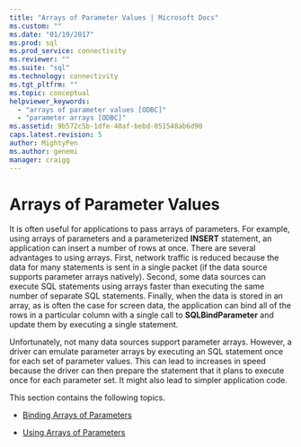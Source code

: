 ```yaml
---
title: "Arrays of Parameter Values | Microsoft Docs"
ms.custom: ""
ms.date: "01/19/2017"
ms.prod: sql
ms.prod_service: connectivity
ms.reviewer: ""
ms.suite: "sql"
ms.technology: connectivity
ms.tgt_pltfrm: ""
ms.topic: conceptual
helpviewer_keywords: 
  - "arrays of parameter values [ODBC]"
  - "parameter arrays [ODBC]"
ms.assetid: 9b572c5b-1dfe-40af-bebd-051548ab6d90
caps.latest.revision: 5
author: MightyPen
ms.author: genemi
manager: craigg
---
```

# Arrays of Parameter Values
It is often useful for applications to pass arrays of parameters. For example, using arrays of parameters and a parameterized **INSERT** statement, an application can insert a number of rows at once. There are several advantages to using arrays. First, network traffic is reduced because the data for many statements is sent in a single packet (if the data source supports parameter arrays natively). Second, some data sources can execute SQL statements using arrays faster than executing the same number of separate SQL statements. Finally, when the data is stored in an array, as is often the case for screen data, the application can bind all of the rows in a particular column with a single call to **SQLBindParameter** and update them by executing a single statement.  
  
 Unfortunately, not many data sources support parameter arrays. However, a driver can emulate parameter arrays by executing an SQL statement once for each set of parameter values. This can lead to increases in speed because the driver can then prepare the statement that it plans to execute once for each parameter set. It might also lead to simpler application code.  
  
 This section contains the following topics.  
  
-   [Binding Arrays of Parameters](../../../odbc/reference/develop-app/binding-arrays-of-parameters.md)  
  
-   [Using Arrays of Parameters](../../../odbc/reference/develop-app/using-arrays-of-parameters.md)
